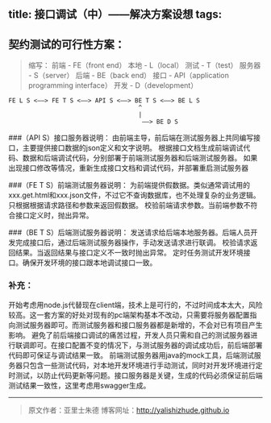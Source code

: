title: 接口调试（中）——解决方案设想
tags:
---
## 契约测试的可行性方案：
>缩写：
>前端 - FE（front end）
>本地 - L（local）
>测试 - T（test）
>服务器 - S（server）
>后端 - BE（back end）
>接口 - API（application programming interface）
>开发 - D（development）

            
    FE L S <——> FE T S <——> API S <——> BE T S <——> BE L S 
                                        ^
                                        |
                                         ——> BE D S

###（API S）接口服务器说明：
由前端主导，前后端在测试服务器上共同编写接口，主要提供接口数据的json定义和文字说明。
根据接口文档生成前端调试代码、数据和后端调试代码，分别部署于前端测试服务器和后端测试服务器。
如果出现接口修改等情况，重新生成接口文档和调试代码，并部署重启测试服务器

###（FE T S）前端测试服务器说明：
为前端提供假数据。类似通常调试用的xxx.get.html和xxx.json文件，不过它不查询数据库，也不处理复杂的业务逻辑。只根据根据请求路径和参数来返回假数据。
校验前端请求参数。当前端参数不符合接口定义时，抛出异常。

###（BE T S）后端测试服务器说明：
发送请求给后端本地服务器。后端人员开发完成接口后，通过后端测试服务器操作，手动发送请求进行联调。
校验请求返回结果。当返回结果与接口定义不一致时抛出异常。
定时任务测试开发环境接口。确保开发环境的接口跟本地调试接口一致。

### 补充：
开始考虑用node.js代替现在client端，技术上是可行的，不过时间成本太大，风险较高。这一套方案的好处对现有的pc端架构基本不改动，只需要将服务器配置指向测试服务器即可。而测试服务器和接口服务器都是新增的，不会对已有项目产生影响。
避免了前后端接口调试的痛苦过程，开发人员只需和自己的测试服务器进行联调即可。在接口配置不变的情况下，与测试服务器的调试成功后，前后端部署代码即可保证与调试结果一致。
前端测试服务器用java的mock工具，后端测试服务器只包含一些测试代码，对本地开发环境进行手动测试，同时对开发环境进行定时测试，以防止代码更新等问题。接口服务器是关键，生成的代码必须保证前后端测试结果一致性，这里考虑用swagger生成。

- - -
>原文作者：亚里士朱德
>博客网址：http://yalishizhude.github.io